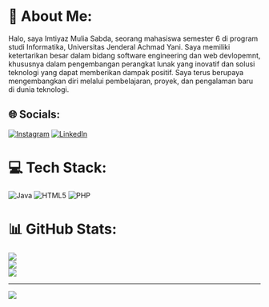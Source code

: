# 💫 About Me:
Halo, saya Imtiyaz Mulia Sabda, seorang mahasiswa semester 6 di program studi Informatika, Universitas Jenderal Achmad Yani. Saya memiliki ketertarikan besar dalam bidang software engineering dan web devlopemnt, khususnya dalam pengembangan perangkat lunak yang inovatif dan solusi teknologi yang dapat memberikan dampak positif. Saya terus berupaya mengembangkan diri melalui pembelajaran, proyek, dan pengalaman baru di dunia teknologi. 


## 🌐 Socials:
[![Instagram](https://img.shields.io/badge/Instagram-%23E4405F.svg?logo=Instagram&logoColor=white)](https://instagram.com/emoulyaaa) [![LinkedIn](https://img.shields.io/badge/LinkedIn-%230077B5.svg?logo=linkedin&logoColor=white)](https://linkedin.com/in/https://www.linkedin.com/in/imtiyaz-mulia-sabda-a7605a250/) 

# 💻 Tech Stack:
![Java](https://img.shields.io/badge/java-%23ED8B00.svg?style=for-the-badge&logo=openjdk&logoColor=white) ![HTML5](https://img.shields.io/badge/html5-%23E34F26.svg?style=for-the-badge&logo=html5&logoColor=white) ![PHP](https://img.shields.io/badge/php-%23777BB4.svg?style=for-the-badge&logo=php&logoColor=white)
# 📊 GitHub Stats:
![](https://github-readme-stats.vercel.app/api?username=Emoulya&theme=dark&hide_border=false&include_all_commits=false&count_private=false)<br/>
![](https://github-readme-streak-stats.herokuapp.com/?user=Emoulya&theme=dark&hide_border=false)<br/>
![](https://github-readme-stats.vercel.app/api/top-langs/?username=Emoulya&theme=dark&hide_border=false&include_all_commits=false&count_private=false&layout=compact)

---
[![](https://visitcount.itsvg.in/api?id=Emoulya&icon=0&color=0)](https://visitcount.itsvg.in)

<!-- Proudly created with GPRM ( https://gprm.itsvg.in ) -->
